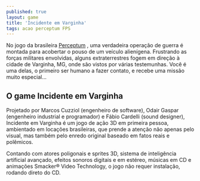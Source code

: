 ```yaml
---
published: true
layout: game
title: 'Incidente em Varginha'
tags: acao perceptum FPS
---
```

No jogo da brasileira <a href="http://www.perceptum.com/" target="_blank">Perceptum</a>
, uma verdadeira operação de guerra é montada para acobertar o pouso de um veículo alienígena. Frustrando as forças militares envolvidas, alguns extraterrestres fogem em direção à cidade de Varginha, MG, onde são vistos por várias testemunhas. Você é uma delas, o primeiro ser humano a fazer contato, e recebe uma missão muito especial...







## O game Incidente em Varginha
Projetado por Marcos Cuzziol (engenheiro de software), Odair Gaspar (engenheiro industrial e programador) e Fábio Cardelli (sound designer), Incidente em Varginha é um jogo de ação 3D em primeira pessoa, ambientado em locações brasileiras, que prende a atenção não apenas pelo visual, mas também pelo enredo original baseado em fatos reais e polêmicos.







Contando com atores poligonais e sprites 3D, sistema de inteligência artificial avançado, efeitos sonoros digitais e em estéreo, músicas em CD e animações Smacker® Video Technology, o jogo não requer instalação, rodando direto do CD.








